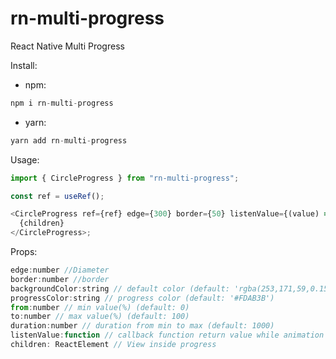# rn-multi-progress

React Native Multi Progress

Install:

- npm:

```js
npm i rn-multi-progress
```

- yarn:

```js
yarn add rn-multi-progress
```

Usage:

```js
import { CircleProgress } from "rn-multi-progress";

const ref = useRef();

<CircleProgress ref={ref} edge={300} border={50} listenValue={(value) => {}}>
  {children}
</CircleProgress>;
```

Props:

```js
edge:number //Diameter
border:number //border
backgroundColor:string // default color (default: 'rgba(253,171,59,0.15)')
progressColor:string // progress color (default: '#FDAB3B')
from:number // min value(%) (default: 0)
to:number // max value(%) (default: 100)
duration:number // duration from min to max (default: 1000)
listenValue:function // callback function return value while animation
children: ReactElement // View inside progress
```
